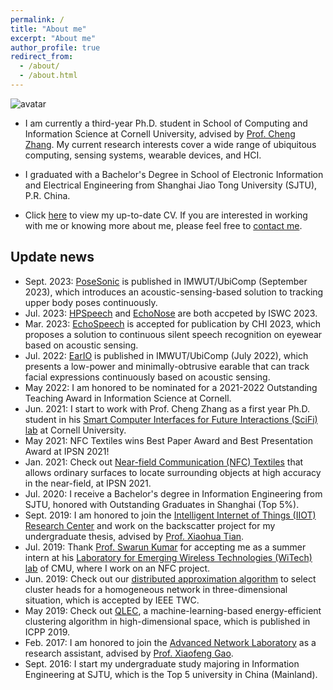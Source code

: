 ```yaml
---
permalink: /
title: "About me"
excerpt: "About me"
author_profile: true
redirect_from: 
  - /about/
  - /about.html
---
```


![avatar](https://keli97.github.io/files/cv_header.jpeg)

* I am currently a third-year Ph.D. student in School of Computing and Information Science at Cornell University, advised by [Prof. Cheng Zhang](https://www.scifilab.org/). My current research interests cover a wide range of ubiquitous computing, sensing systems, wearable devices, and HCI.

* I graduated with a Bachelor's Degree in School of Electronic Information and Electrical Engineering from Shanghai Jiao Tong University (SJTU), P.R. China. 

<!--In my sophomore year, I joined [Advanced Network Laboratory](http://anl.sjtu.edu.cn/) as a research assistant, advised by [Prof. Guihai Chen](http://cs.nju.edu.cn/gchen/) and [Prof. Xiaofeng Gao](http://www.cs.sjtu.edu.cn/~gao-xf/). In the summer of my junior year, I went to the Department of Electrical and Computer Engineering at Carnegie Mellon University (CMU) and became a summer intern under the guidance of [Prof. Swarun Kumar](http://www.swarunkumar.com/). In my senior year, I joined [Intelligent Internet of Things (IIOT) Research Center](http://iiot.sjtu.edu.cn/index.html) to complete my graduation thesis with the supervisor [Prof. Xiaohua Tian](http://iiot.sjtu.edu.cn/xtian/).-->

<!--* Previously, my research mainly focused on Networks and Systems, including network optimization, wireless network, crowdsourcing, and D2D communication network. I have published two papers about clustering problems in Wireless Sensor Networks (WSNs) of Internet of Things (IoT) in [Transactions on Wireless Communications (TWC)](https://ieeexplore.ieee.org/document/8765348) and [the 48th International Conference on Parallel Processing (ICPP 2019)](https://dl.acm.org/doi/10.1145/3337821.3337926) respectively. -->

* Click [here](https://keli97.github.io/files/KeLi_CV.pdf) to view my up-to-date CV. If you are interested in working with me or knowing more about me, please feel free to [contact me](https://keli97.github.io/contact/).

Update news
------
* Sept. 2023: [PoseSonic](https://keli97.github.io/publication/2023-09-27-PoseSonic-3D-Upper-Body-Pose-Estimation-Through-Egocentric-Acoustic-Sensing-on-Smartglasses) is published in IMWUT/UbiComp (September 2023), which introduces an acoustic-sensing-based solution to tracking upper body poses continuously.
* Jul. 2023: [HPSpeech](https://keli97.github.io/publication/2023-10-08-HPSpeech-Silent-Speech-Interface-for-Commodity-Headphones) and [EchoNose](https://keli97.github.io/publication/2023-10-08-EchoNose-Sensing-Mouth-Breathing-and-Tongue-Gestures-inside-Oral-Cavity-using-a-Non-contact-Nose-Interface) are both accpeted by ISWC 2023.
* Mar. 2023: [EchoSpeech](https://keli97.github.io/publication/2023-03-01-EchoSpeech-Continuous-Silent-Speech-Recognition-on-Minimally-obtrusive-Eyewear-Powered-by-Acoustic-Sensing) is accepted for publication by CHI 2023, which proposes a solution to continuous silent speech recognition on eyewear based on acoustic sensing.
* Jul. 2022: [EarIO](https://keli97.github.io/publication/2022-05-25-EarIO-A-Low-power-Acoustic-Sensing-Earable-for-Continuously-Tracking-Detailed-Facial-Movements) is published in IMWUT/UbiComp (July 2022), which presents a low-power and minimally-obtrusive earable that can track facial expressions continuously based on acoustic sensing.
* May 2022: I am honored to be nominated for a 2021-2022 Outstanding Teaching Award in Information Science at Cornell.
* Jun. 2021: I start to work with Prof. Cheng Zhang as a first year Ph.D. student in his [Smart Computer Interfaces for Future Interactions (SciFi) lab](https://www.scifilab.org/) at Cornell University.
* May 2021: NFC Textiles wins Best Paper Award and Best Presentation Award at IPSN 2021!
* Jan. 2021: Check out [Near-field Communication (NFC) Textiles](https://keli97.github.io/publication/2021-01-20-Locating-Everyday-Objects-using-NFC-Textiles) that allows ordinary surfaces to locate surrounding objects at high accuracy in the near-field, at IPSN 2021.
* Jul. 2020: I receive a Bachelor's degree in Information Engineering from SJTU, honored with Outstanding Graduates in Shanghai (Top 5%).
* Sept. 2019: I am honored to join the [Intelligent Internet of Things (IIOT) Research Center](http://iiot.sjtu.edu.cn/index.html) and work on the backscatter project for my undergraduate thesis, advised by [Prof. Xiaohua Tian](http://iiot.sjtu.edu.cn/xtian/).
* Jul. 2019: Thank [Prof. Swarun Kumar](http://www.swarunkumar.com/) for accepting me as a summer intern at his [Laboratory for Emerging Wireless Technologies (WiTech) lab](http://www.witechlab.com/) of CMU, where I work on an NFC project.
* Jun. 2019: Check out our [distributed approximation algorithm](https://keli97.github.io/publication/2019-06-05-A-Constant-Factor-Approximation-for-d-Hop-Connected-Dominating-Set-in-3-Dimensional-Wireless-Networks) to select cluster heads for a homogeneous network in three-dimensional situation, which is accepted by IEEE TWC.
* May 2019: Check out [QLEC](https://keli97.github.io/publication/2019-05-21-QLEC-A-Machine-Learning-Based-Energy-Efficient-Clustering-Algorithm-to-Prolong-Network-Lifespan-for-IoT-in-High-Dimensional-Space), a machine-learning-based energy-efficient clustering algorithm in high-dimensional space, which is published in ICPP 2019. 
* Feb. 2017: I am honored to join the [Advanced Network Laboratory](http://anl.sjtu.edu.cn/) as a research assistant, advised by [Prof. Xiaofeng Gao](http://www.cs.sjtu.edu.cn/~gao-xf/).
* Sept. 2016: I start my undergraduate study majoring in Information Engineering at SJTU, which is the Top 5 university in China (Mainland).
